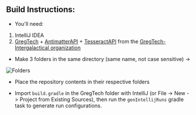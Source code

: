 ## Build Instructions:

- You'll need:
1. IntelliJ IDEA
2. [GregTech](https://github.com/GregTech-Intergalactical/GregTech) + [AntimatterAPI](https://github.com/GregTech-Intergalactical/AntimatterAPI) + [TesseractAPI](https://github.com/GregTech-Intergalactical/TesseractAPI) from the [GregTech-Intergalactical organization](https://github.com/GregTech-Intergalactical)

- Make 3 folders in the same directory (same name, not case sensitive) ->

![Folders](https://i.imgur.com/VSd2pfR.png)

- Place the repository contents in their respective folders

- Import `build.gradle` in the GregTech folder with IntelliJ (or File -> New -> Project from Existing Sources), then run the `genIntellijRuns` gradle task to generate run configurations.
